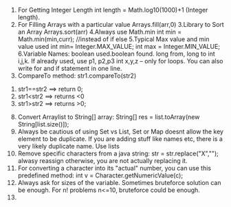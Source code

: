 1. For Getting Integer Length
int length = Math.log10(1000)+1 (Integer length).
2. For Filling Arrays with a particular value
Arrays.fill(arr,0)
3.Library to Sort an Array
Arrays.sort(arr)
4.Always use Math.min
int min = Math.min(min,curr); //instead of if else
5.Typical Max value and min value used
int min= Integer.MAX_VALUE; int max = Integer.MIN_VALUE;
6.Variable Names:
boolean used.boolean found. long from, long to int i,j,k. If already used, use p1, p2,p3 int x,y,z – only for loops. You can also write for and if statement in one line.
7. CompareTo method:
str1.compareTo(str2) 
1) str1==str2 ==> return 0;
2) str1<str2 ==> returns <0
3) str1>str2 ==> returns >0;
8. Convert Arraylist to String[] array:
String[] res = list.toArray(new String[list.size()]);
9. Always be cautious of using Set vs List, Set or Map doesnt allow the key element to be duplicate. If you are adding stuff like names etc, there is a very likely duplicate name. Use lists
10. Remove specific characters from a java string:
  str = str.replace("X","");
  alwasy reassign otherwise, you are not actually replacing it.
11. For converting a character into its "actual" number, you can use this predefined method:
  int v = Character.getNumericValue(c);
12. Always ask for sizes of the variable. Sometimes bruteforce solution can be enough. For n! problems n<=10, bruteforce could be enough.
13.